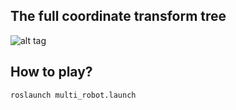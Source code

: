 ## The full coordinate transform tree ##

![alt tag](https://github.com/yzrobot/mrs_testbed/blob/master/architecture.png)

## How to play? ##

`roslaunch multi_robot.launch`

